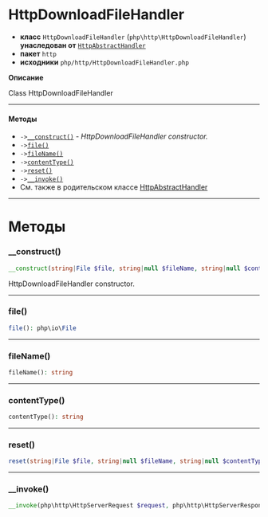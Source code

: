 # HttpDownloadFileHandler

- **класс** `HttpDownloadFileHandler` (`php\http\HttpDownloadFileHandler`) **унаследован от** [`HttpAbstractHandler`](https://github.com/jphp-compiler/jphp/blob/master/exts/jphp-httpserver-ext/api-docs/classes/php/http/HttpAbstractHandler.ru.md)
- **пакет** `http`
- **исходники** `php/http/HttpDownloadFileHandler.php`

**Описание**

Class HttpDownloadFileHandler

---

#### Методы

- `->`[`__construct()`](#method-__construct) - _HttpDownloadFileHandler constructor._
- `->`[`file()`](#method-file)
- `->`[`fileName()`](#method-filename)
- `->`[`contentType()`](#method-contenttype)
- `->`[`reset()`](#method-reset)
- `->`[`__invoke()`](#method-__invoke)
- См. также в родительском классе [HttpAbstractHandler](https://github.com/jphp-compiler/jphp/blob/master/exts/jphp-httpserver-ext/api-docs/classes/php/http/HttpAbstractHandler.ru.md)

---
# Методы

<a name="method-__construct"></a>

### __construct()
```php
__construct(string|File $file, string|null $fileName, string|null $contentType): void
```
HttpDownloadFileHandler constructor.

---

<a name="method-file"></a>

### file()
```php
file(): php\io\File
```

---

<a name="method-filename"></a>

### fileName()
```php
fileName(): string
```

---

<a name="method-contenttype"></a>

### contentType()
```php
contentType(): string
```

---

<a name="method-reset"></a>

### reset()
```php
reset(string|File $file, string|null $fileName, string|null $contentType): void
```

---

<a name="method-__invoke"></a>

### __invoke()
```php
__invoke(php\http\HttpServerRequest $request, php\http\HttpServerResponse $response): bool
```